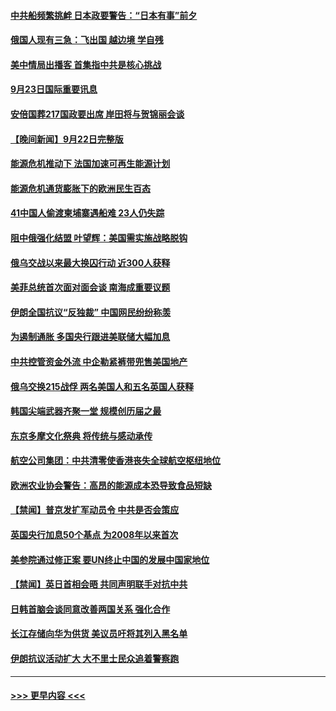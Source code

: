 #### [中共船频繁挑衅 日本政要警告：“日本有事”前夕](../pages/prog202/a103535193.md?t=09232001) 
#### [俄国人现有三急：飞出国 越边境 学自残](../pages/prog202/a103535202.md?t=09232001) 
#### [美中情局出播客 首集指中共是核心挑战](../pages/prog202/a103535198.md?t=09232001) 
#### [9月23日国际重要讯息](../pages/prog202/a103535184.md?t=09232001) 
#### [安倍国葬217国政要出席 岸田将与贺锦丽会谈](../pages/prog202/a103534979.md?t=09232001) 
#### [【晚间新闻】9月22日完整版](../pages/prog202/a103534962.md?t=09232001) 
#### [能源危机推动下 法国加速可再生能源计划](../pages/prog202/a103534830.md?t=09232001) 
#### [能源危机通货膨胀下的欧洲民生百态](../pages/prog202/a103534836.md?t=09232001) 
#### [41中国人偷渡柬埔寨遇船难 23人仍失踪](../pages/prog202/a103534834.md?t=09232001) 
#### [阻中俄强化结盟 叶望辉：美国需实施战略脱钩](../pages/prog202/a103534839.md?t=09232001) 
#### [俄乌交战以来最大换囚行动 近300人获释](../pages/prog202/a103534832.md?t=09232001) 
#### [美菲总统首次面对面会谈 南海成重要议题](../pages/prog202/a103534824.md?t=09232001) 
#### [伊朗全国抗议“反独裁” 中国网民纷纷称羡](../pages/prog202/a103534757.md?t=09232001) 
#### [为遏制通胀 多国央行跟进美联储大幅加息](../pages/prog202/a103534708.md?t=09232001) 
#### [中共控管资金外流 中企勒紧裤带兜售美国地产](../pages/prog202/a103534532.md?t=09232001) 
#### [俄乌交换215战俘 两名美国人和五名英国人获释](../pages/prog202/a103534616.md?t=09232001) 
#### [韩国尖端武器齐聚一堂 规模创历届之最](../pages/prog202/a103534612.md?t=09232001) 
#### [东京多摩文化祭典 将传统与感动承传](../pages/prog202/a103534632.md?t=09232001) 
#### [航空公司集团：中共清零使香港丧失全球航空枢纽地位](../pages/prog202/a103534624.md?t=09232001) 
#### [欧洲农业协会警告：高昂的能源成本恐导致食品短缺](../pages/prog202/a103534579.md?t=09232001) 
#### [【禁闻】普京发扩军动员令 中共是否会策应](../pages/prog202/a103534512.md?t=09232001) 
#### [英国央行加息50个基点 为2008年以来首次](../pages/prog202/a103534494.md?t=09232001) 
#### [美参院通过修正案 要UN终止中国的发展中国家地位](../pages/prog202/a103534479.md?t=09232001) 
#### [【禁闻】英日首相会晤 共同声明联手对抗中共](../pages/prog202/a103534514.md?t=09232001) 
#### [日韩首脑会谈同意改善两国关系 强化合作](../pages/prog202/a103534448.md?t=09232001) 
#### [长江存储向华为供货 美议员吁将其列入黑名单](../pages/prog202/a103534436.md?t=09232001) 
#### [伊朗抗议活动扩大 大不里士民众追着警察跑](../pages/prog202/a103534357.md?t=09232001) 

----
#### [ >>> 更早内容 <<< ](../indexes/prog202-earlier.md)
